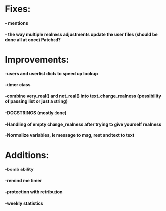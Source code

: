 # Fixes:
#### - mentions
#### - the way multiple realness adjustments update the user files (should be done all at once) Patched?


# Improvements:
#### -users and userlist dicts to speed up lookup
#### -timer class
#### -combine very_real() and not_real() into text_change_realness (possibility of passing list or just a string)
#### -DOCSTRINGS (mostly done)
#### -Handling of empty change_realness after trying to give yourself realness
#### -Normalize variables, ie message to msg, rest and text to text


# Additions:
#### -bomb ability
#### -remind me timer
#### -protection with retribution
#### -weekly statistics
